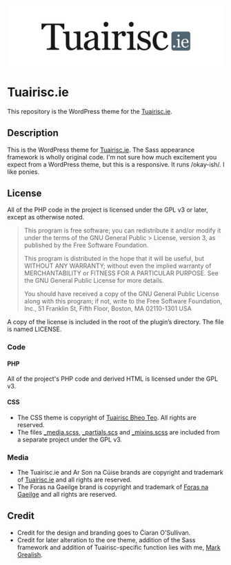 ![The Tuairisc.ie logo](/assets/images/tuairisc.jpg?raw=true 'Tuairisc.ie')

# Tuairisc.ie
This repository is the WordPress theme for the [Tuairisc.ie](http://www.tuairisc.ie). 

## Description
This is the WordPress theme for [Tuairisc.ie](http://www.tuairisc.ie). The Sass appearance framework is wholly original code. I'm not sure how much excitement you expect from a WordPress theme, but this is a responsive. It runs /okay-ish/. I like ponies. 

## License
All of the PHP code in the project is licensed under the GPL v3 or later, except as otherwise noted.

> This program is free software; you can redistribute it and/or modify it under the terms of the GNU General Public > License, version 3, as published by the Free Software Foundation.
> 
>This program is distributed in the hope that it will be useful, but WITHOUT ANY WARRANTY; without even the implied warranty of MERCHANTABILITY or FITNESS FOR A PARTICULAR PURPOSE. See the GNU General Public License for more details.
> 
> You should have received a copy of the GNU General Public License along with this program; if not, write to the Free Software Foundation, Inc., 51 Franklin St, Fifth Floor, Boston, MA 02110-1301 USA

A copy of the license is included in the root of the plugin’s directory. The file is named LICENSE.

### Code 
#### PHP
All of the project's PHP code and derived HTML is licensed under the GPL v3.

#### CSS
* The CSS theme is copyright of [Tuairisc Bheo Teo](http://www.tuairisc.ie/). All rights are reserved.
* The files [_media.scss](/assets/sass/_media.scss), [_partials.scs](/assets/sass/_partials.scss) and [_mixins.scss](/assets/sass/_mixins.scss) are included from a separate project under the GPL v3.

### Media
* The Tuairisc.ie and Ar Son na Cúise brands are copyright and trademark of [Tuairisc.ie](http://tuairisc.ie/) and all rights are reserved.
* The Foras na Gaeilge brand is copyright and trademark of [Foras na Gaeilge](http://www.gaeilge.ie/) and all rights are reserved.

## Credit
* Credit for the design and branding goes to Ćiaran O'Sullivan.
* Credit for later alteration to the ore theme, addition of the Sass framework and addition of Tuairisc-specific function lies with me, [Mark Grealish](http://www.bhalash.com).
